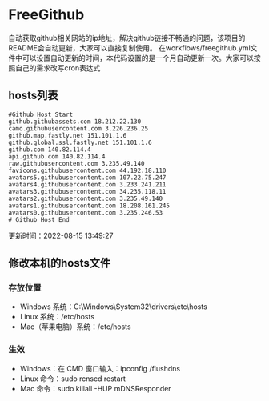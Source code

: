 # FreeGithub
自动获取github相关网站的ip地址，解决github链接不畅通的问题，该项目的README会自动更新，大家可以直接复制使用。
在workflows/freegithub.yml文件中可以设置自动更新的时间，本代码设置的是一个月自动更新一次。大家可以按照自己的需求改写cron表达式

## hosts列表
```base
#Github Host Start
github.githubassets.com 18.212.22.130
camo.githubusercontent.com 3.226.236.25
github.map.fastly.net 151.101.1.6
github.global.ssl.fastly.net 151.101.1.6
github.com 140.82.114.4
api.github.com 140.82.114.4
raw.githubusercontent.com 3.235.49.140
favicons.githubusercontent.com 44.192.18.110
avatars5.githubusercontent.com 107.22.75.247
avatars4.githubusercontent.com 3.233.241.211
avatars3.githubusercontent.com 34.235.118.11
avatars2.githubusercontent.com 3.235.49.140
avatars1.githubusercontent.com 18.208.161.245
avatars0.githubusercontent.com 3.235.246.53
# Github Host End
```

更新时间：2022-08-15 13:49:27

## 修改本机的hosts文件
### 存放位置
* Windows 系统：C:\Windows\System32\drivers\etc\hosts
* Linux 系统：/etc/hosts
* Mac（苹果电脑）系统：/etc/hosts

### 生效
* Windows：在 CMD 窗口输入：ipconfig /flushdns
* Linux 命令：sudo rcnscd restart
* Mac 命令：sudo killall -HUP mDNSResponder